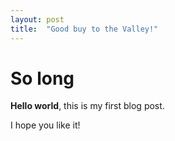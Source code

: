 ```yaml
---
layout: post
title:  "Good buy to the Valley!"
---
```


# So long

**Hello world**, this is my first blog post.

I hope you like it!
